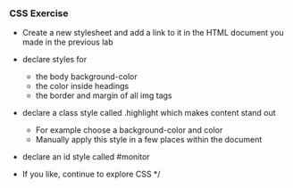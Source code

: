 ### CSS Exercise
* Create a new stylesheet and add a link to it in the HTML document you made in the previous lab

* declare styles for 
    * the body background-color
    * the color inside headings
    * the border and margin of all img tags

* declare a class style called .highlight which makes content stand out
    * For example choose a background-color and color
    * Manually apply this style in a few places within the document

* declare an id style called #monitor

* If you like, continue to explore CSS */
